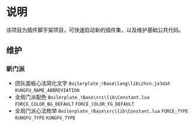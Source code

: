 # 说明

该项目为插件脚手架项目，可快速启动新的插件集，以及维护基础公共代码。

## 维护

### 新门派

* 团队面板心法简化文字 `Boilerplate_!Base\lang\lib\zhcn.jx3dat` `KUNGFU_NAME_ABBREVIATION`
* 全局门派配色 `Boilerplate_!Base\src\lib\Constant.lua` `FORCE_COLOR_BG_DEFAULT` `FORCE_COLOR_FG_DEFAULT`
* 全局门派心法枚举 `Boilerplate_!Base\src\lib\Constant.lua` `FORCE_TYPE` `KUNGFU_TYPE` `KUNGFU_TYPE`
